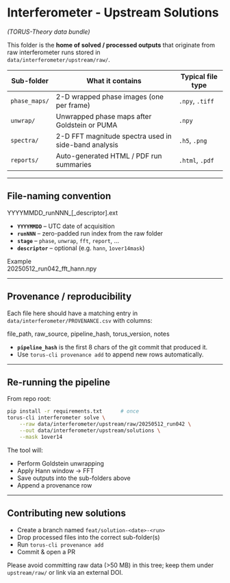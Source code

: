 # Interferometer - Upstream Solutions  
*(TORUS-Theory data bundle)*

This folder is the **home of solved / processed outputs** that originate from
raw interferometer runs stored in  
`data/interferometer/upstream/raw/`.

| Sub-folder | What it contains | Typical file type |
|------------|------------------|-------------------|
| `phase_maps/` | 2-D wrapped phase images (one per frame) | `.npy`, `.tiff` |
| `unwrap/`    | Unwrapped phase maps after Goldstein or PUMA | `.npy` |
| `spectra/`   | 2-D FFT magnitude spectra used in side-band analysis | `.h5`, `.png` |
| `reports/`   | Auto-generated HTML / PDF run summaries | `.html`, `.pdf` |

---

## File-naming convention  

YYYYMMDD_runNNN_<stage>[_descriptor].ext

* **`YYYYMMDD`** – UTC date of acquisition  
* **`runNNN`** – zero-padded run index from the raw folder  
* **`stage`** – `phase`, `unwrap`, `fft`, `report`, …  
* **`descriptor`** – optional (e.g. `hann`, `1over14mask`)  

Example  
20250512_run042_fft_hann.npy

---

## Provenance / reproducibility  

Each file here should have a matching entry in  
`data/interferometer/PROVENANCE.csv` with columns:

file_path, raw_source, pipeline_hash, torus_version, notes

* **`pipeline_hash`** is the first 8 chars of the git commit that produced it.  
* Use `torus-cli provenance add` to append new rows automatically.  

---

## Re-running the pipeline  

From repo root:

```bash
pip install -r requirements.txt      # once
torus-cli interferometer solve \
    --raw data/interferometer/upstream/raw/20250512_run042 \
    --out data/interferometer/upstream/solutions \
    --mask 1over14
```

The tool will:
- Perform Goldstein unwrapping
- Apply Hann window → FFT
- Save outputs into the sub-folders above
- Append a provenance row

---

## Contributing new solutions

- Create a branch named `feat/solution-<date>-<run>`
- Drop processed files into the correct sub-folder(s)
- Run `torus-cli provenance add`
- Commit & open a PR

Please avoid committing raw data (>50 MB) in this tree; keep them under
`upstream/raw/` or link via an external DOI.

